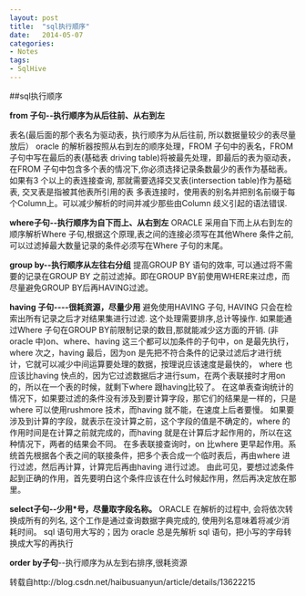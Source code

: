 ```yaml
---
layout: post
title:  "sql执行顺序"
date:   2014-05-07
categories: 
- Notes 
tags:
- SqlHive
---
```


##sql执行顺序

**from 子句--执行顺序为从后往前、从右到左**

表名(最后面的那个表名为驱动表，执行顺序为从后往前, 所以数据量较少的表尽量放后）
oracle 的解析器按照从右到左的顺序处理，FROM 子句中的表名，FROM 子句中写在最后的表(基础表 driving table)将被最先处理，即最后的表为驱动表，在FROM 子句中包含多个表的情况下,你必须选择记录条数最少的表作为基础表。如果有3 个以上的表连接查询, 那就需要选择交叉表(intersection table)作为基础表, 交叉表是指被其他表所引用的表
多表连接时，使用表的别名并把别名前缀于每个Column上。可以减少解析的时间并减少那些由Column 歧义引起的语法错误.


**where子句--执行顺序为自下而上、从右到左**
ORACLE 采用自下而上从右到左的顺序解析Where 子句,根据这个原理,表之间的连接必须写在其他Where 条件之前, 可以过滤掉最大数量记录的条件必须写在Where 子句的末尾。


**group by--执行顺序从左往右分组**
提高GROUP BY 语句的效率, 可以通过将不需要的记录在GROUP BY 之前过滤掉。即在GROUP BY前使用WHERE来过虑，而尽量避免GROUP BY后再HAVING过滤。


**having 子句----很耗资源，尽量少用**
避免使用HAVING 子句, HAVING 只会在检索出所有记录之后才对结果集进行过滤. 这个处理需要排序,总计等操作.
如果能通过Where 子句在GROUP BY前限制记录的数目,那就能减少这方面的开销.
(非oracle 中)on、where、having 这三个都可以加条件的子句中，on 是最先执行，where 次之，having 最后，因为on 是先把不符合条件的记录过滤后才进行统计，它就可以减少中间运算要处理的数据，按理说应该速度是最快的，
where 也应该比having 快点的，因为它过滤数据后才进行sum，在两个表联接时才用on 的，所以在一个表的时候，就剩下where 跟having比较了。
在这单表查询统计的情况下，如果要过滤的条件没有涉及到要计算字段，那它们的结果是一样的，只是where 可以使用rushmore 技术，而having 就不能，在速度上后者要慢。
如果要涉及到计算的字段，就表示在没计算之前，这个字段的值是不确定的，where 的作用时间是在计算之前就完成的，而having 就是在计算后才起作用的，所以在这种情况下，两者的结果会不同。
在多表联接查询时，on 比where 更早起作用。系统首先根据各个表之间的联接条件，把多个表合成一个临时表后，再由where 进行过滤，然后再计算，计算完后再由having 进行过滤。
由此可见，要想过滤条件起到正确的作用，首先要明白这个条件应该在什么时候起作用，然后再决定放在那里。


**select子句--少用*号，尽量取字段名称。**
ORACLE 在解析的过程中, 会将依次转换成所有的列名, 这个工作是通过查询数据字典完成的, 使用列名意味着将减少消耗时间。
sql 语句用大写的；因为 oracle 总是先解析 sql 语句，把小写的字母转换成大写的再执行


**order by子句**--执行顺序为从左到右排序,很耗资源

转载自http://blog.csdn.net/haibusuanyun/article/details/13622215
